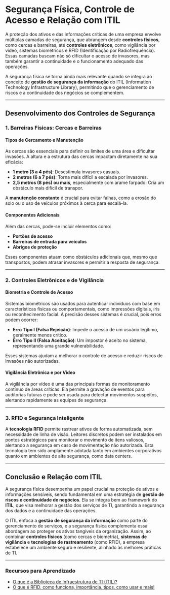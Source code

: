 # Segurança Física, Controle de Acesso e Relação com ITIL

A proteção dos ativos e das informações críticas de uma empresa envolve múltiplas camadas de segurança, que abrangem desde **controles físicos**, como cercas e barreiras, até **controles eletrônicos**, como vigilância por vídeo, sistemas biométricos e RFID (Identificação por Radiofrequência). Essas camadas buscam não só dificultar o acesso de invasores, mas também garantir a continuidade e o funcionamento adequado das operações.  

A segurança física se torna ainda mais relevante quando se integra ao conceito de **gestão de segurança da informação** do ITIL (Information Technology Infrastructure Library), permitindo que o gerenciamento de riscos e a continuidade dos negócios se complementem.

---

## Desenvolvimento dos Controles de Segurança  

### 1. Barreiras Físicas: Cercas e Barreiras  

#### Tipos de Cercamento e Manutenção  
As cercas são essenciais para definir os limites de uma área e dificultar invasões. A altura e a estrutura das cercas impactam diretamente na sua eficácia:

- **1 metro (3 a 4 pés)**: Desestimula invasores casuais.
- **2 metros (6 a 7 pés)**: Torna mais difícil a escalada por invasores.
- **2,5 metros (8 pés) ou mais**, especialmente com arame farpado: Cria um obstáculo mais difícil de transpor.

A **manutenção constante** é crucial para evitar falhas, como a erosão do solo ou o uso de veículos próximos à cerca para escalá-la.

#### Componentes Adicionais  
Além das cercas, pode-se incluir elementos como:
- **Portões de acesso**
- **Barreiras de entrada para veículos**
- **Abrigos de proteção**

Esses componentes atuam como obstáculos adicionais que, mesmo que transpostos, podem atrasar invasores e permitir a resposta de segurança.

---

### 2. Controles Eletrônicos e de Vigilância  

#### Biometria e Controle de Acesso  
Sistemas biométricos são usados para autenticar indivíduos com base em características físicas ou comportamentais, como impressões digitais, íris ou reconhecimento facial. A precisão desses sistemas é crucial, pois erros podem ocorrer:

- **Erro Tipo I (Falsa Rejeição)**: Impede o acesso de um usuário legítimo, geralmente menos crítico.
- **Erro Tipo II (Falsa Aceitação)**: Um impostor é aceito no sistema, representando uma grande vulnerabilidade.

Esses sistemas ajudam a melhorar o controle de acesso e reduzir riscos de invasões não autorizadas.

#### Vigilância Eletrônica e por Vídeo  
A vigilância por vídeo é uma das principais formas de monitoramento contínuo de áreas críticas. Ela permite a gravação de eventos para auditorias futuras e pode ser usada para detectar movimentos suspeitos, alertando rapidamente as equipes de segurança.

---

### 3. RFID e Segurança Inteligente  

A **tecnologia RFID** permite rastrear ativos de forma automatizada, sem necessidade de linha de visão. Leitores discretos podem ser instalados em pontos estratégicos para monitorar o movimento de itens valiosos, alertando a segurança em caso de movimentação não autorizada. Esta tecnologia tem sido amplamente adotada tanto em ambientes corporativos quanto em ambientes de alta segurança, como data centers.

---

## Conclusão e Relação com ITIL  

A segurança física desempenha um papel crucial na proteção de ativos e informações sensíveis, sendo fundamental em uma estratégia de **gestão de riscos e continuidade de negócios**. Ela se integra bem ao framework do **ITIL**, que visa melhorar a gestão dos serviços de TI, garantindo a segurança dos dados e a continuidade das operações.

O ITIL enfoca a **gestão de segurança da informação** como parte do gerenciamento de serviços, e a segurança física complementa essa abordagem ao proteger os ativos tangíveis da organização. Assim, ao combinar **controles físicos** (como cercas e biometria), **sistemas de vigilância** e **tecnologias de rastreamento** (como RFID), a empresa estabelece um ambiente seguro e resiliente, alinhado às melhores práticas de TI.

---

### Recursos para Aprendizado  

- [O que é a Biblioteca de Infraestrutura de TI (ITIL)?](https://www.ibm.com/br-pt/topics/it-infrastructure-library)
- [O que é RFID, como funciona, importância, tipos, como usar e mais!](https://www.totvs.com/blog/gestao-industrial/rfid/)